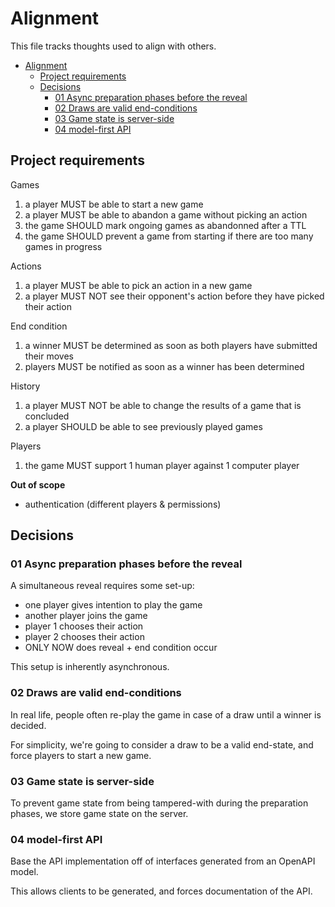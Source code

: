 # Alignment

This file tracks thoughts used to align with others.

<!-- TOC -->
* [Alignment](#alignment)
  * [Project requirements](#project-requirements)
  * [Decisions](#decisions)
    * [01 Async preparation phases before the reveal](#01-async-preparation-phases-before-the-reveal)
    * [02 Draws are valid end-conditions](#02-draws-are-valid-end-conditions)
    * [03 Game state is server-side](#03-game-state-is-server-side)
    * [04 model-first API](#04-model-first-api)
<!-- TOC -->


## Project requirements

Games
1. a player MUST be able to start a new game
2. a player MUST be able to abandon a game without picking an action
3. the game SHOULD mark ongoing games as abandonned after a TTL
4. the game SHOULD prevent a game from starting if there are too many games in progress

Actions
1. a player MUST be able to pick an action in a new game
2. a player MUST NOT see their opponent's action before they have picked their action

End condition
1. a winner MUST be determined as soon as both players have submitted their moves
2. players MUST be notified as soon as a winner has been determined

History
1. a player MUST NOT be able to change the results of a game that is concluded
2. a player SHOULD be able to see previously played games

Players
1. the game MUST support 1 human player against 1 computer player


**Out of scope**

- authentication (different players & permissions)

## Decisions

### 01 Async preparation phases before the reveal

A simultaneous reveal requires some set-up:

- one player gives intention to play the game
- another player joins the game
- player 1 chooses their action
- player 2 chooses their action
- ONLY NOW does reveal + end condition occur

This setup is inherently asynchronous.

### 02 Draws are valid end-conditions

In real life, people often re-play the game in case of a draw until a winner is decided.

For simplicity, we're going to consider a draw to be a valid end-state, and force players to start a new game.

### 03 Game state is server-side

To prevent game state from being tampered-with during the preparation phases, we store game state on the server.


### 04 model-first API

Base the API implementation off of interfaces generated from an OpenAPI model.

This allows clients to be generated, and forces documentation of the API.
